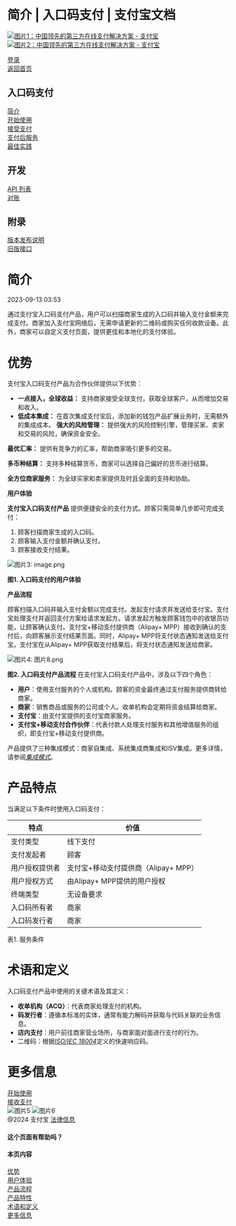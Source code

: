 简介 | 入口码支付 | 支付宝文档
==================

[![图片1：中国领先的第三方在线支付解决方案 - 支付宝](https://ac.alipay.com/storage/2024/3/26/d66c43c0-440d-4c97-9976-f2028a2c8c5e.svg)![图片2：中国领先的第三方在线支付解决方案 - 支付宝](https://ac.alipay.com/storage/2024/3/26/a48bd336-aea0-4f16-bf83-616eacbb4434.svg)](/docs/)

[登录](https://global.alipay.com/ilogin/account_login.htm?goto=https%3A%2F%2Fglobal.alipay.com%2Fdocs%2Fac%2Fams_ec%2Fintroduction)  
[返回首页](../../)  

入口码支付
----------

[简介](/docs/ac/ams_ec/introduction)  
[开始使用](/docs/ac/ams_ec/start)  
[接受支付](/docs/ac/ams_ec/acceptpayment)  
[支付后服务](/docs/ac/ams_ec/postpayment)  
[最佳实践](/docs/ac/ams_ec/bp)  

开发
----

[API 列表](/docs/ac/ams_ec/apilist)  
[对账](/docs/ac/ams_ec/reconcile)  

附录
----

[版本发布说明](/docs/ac/ams_ec/releasenotes)  
[旧版接口](/docs/ac/ams_ec/cvgicc)  

简介
============

2023-09-13 03:53

通过支付宝入口码支付产品，用户可以扫描商家生成的入口码并输入支付金额来完成支付。商家加入支付宝网络后，无需申请更新的二维码或购买任何收款设备。此外，商家可以自定义支付页面，提供更佳和本地化的支付体验。

优势
========

支付宝入口码支付产品为合作伙伴提供以下优势：

*   **一点接入，全球收益：** 支持商家接受全球支付，获取全球客户，从而增加交易和收入。
*   **低成本集成：** 在首次集成支付宝后，添加新的钱包产品扩展业务时，无需额外的集成成本。
**强大的风险管理：** 提供强大的风险控制引擎，管理买家、卖家和交易的风险，确保资金安全。

**最优汇率：** 提供有竞争力的汇率，帮助商家吸引更多的交易。

**多币种结算：** 支持多种结算货币，商家可以选择自己偏好的货币进行结算。

**全方位商家服务：** 为全球买家和卖家提供及时且全面的支持和协助。

**用户体验**

**支付宝入口码支付产品** 提供便捷安全的支付方式。顾客只需简单几步即可完成支付：

1. 顾客扫描商家生成的入口码。
2. 顾客输入支付金额并确认支付。
3. 顾客接收支付结果。

![图片3: image.png](https://idocs-assets.marmot-cloud.com/storage/idocs87c36dc8dac653c1/1592971569720-042d0976-1ee8-40ed-a321-dc86f956bcd7.png)

**图1. 入口码支付的用户体验**

**产品流程**

顾客扫描入口码并输入支付金额以完成支付。发起支付请求并发送给支付宝。支付宝处理支付并返回支付方案给请求发起方。请求发起方触发顾客钱包中的收银员功能，让顾客确认支付。支付宝+移动支付提供商（Alipay+ MPP）接收到确认的支付后，向顾客展示支付结果页面。同时，Alipay+ MPP将支付状态通知发送给支付宝。支付宝在从Alipay+ MPP获取支付结果后，将支付状态通知发送给商家。

![图片4: 图片8.png](https://idocs-assets.marmot-cloud.com/storage/idocs87c36dc8dac653c1/1630565139089-31ed4543-9c57-45a9-9383-18e9ec59d3c3.png)

**图2. 入口码支付产品流程**
在支付宝入口码支付产品中，涉及以下四个角色：

*   **用户**：使用支付服务的个人或机构。顾客的资金最终通过支付服务提供商转给商家。
*   **商家**：销售商品或服务的公司或个人。收单机构会定期将资金结算给商家。
*   **支付宝**：由支付宝提供的支付宝商家服务。
*   **支付宝+移动支付合作伙伴**：代表付款人处理支付服务和其他增值服务的组织，即支付宝+移动支付提供商。

产品提供了三种集成模式：商家自集成、系统集成商集成和ISV集成。更多详情，请参阅[_集成模式_](https://global.alipay.com/doc/ams_ec/intmode)。

产品特点
==========

当满足以下条件时使用入口码支付：

| **特点** | **价值** |
| --- | --- |
| 支付类型 | 线下支付 |
| 支付发起者 | 顾客 |
| 用户授权提供者 | 支付宝+移动支付提供商（Alipay+ MPP） |
| 用户授权方式 | 由Alipay+ MPP提供的用户授权 |
| 终端类型 | 无设备要求 |
| 入口码所有者 | 商家 |
| 入口码发行者 | 商家 |

表1. 服务条件

术语和定义
==========

入口码支付产品中使用的关键术语及其定义：

*   **收单机构（ACQ）**：代表商家处理支付的机构。
*   **码发行者**：遵循本标准的实体，通常有能力解码并获取与代码关联的业务信息。
*   **店内支付**：用户前往商家营业场所，与商家面对面进行支付的行为。
*   二维码：根据[_ISO/IEC 18004_](https://www.iso.org/standard/62021.html)定义的快速响应码。

更多信息
==========

[开始使用](https://global.alipay.com/docs/ac/ams_ec/start)  
[接收支付](https://global.alipay.com/docs/ac/ams_ec/acceptpayment)  
![图片5](https://ac.alipay.com/storage/2021/5/20/19b2c126-9442-4f16-8f20-e539b1db482a.png) ![图片6](https://ac.alipay.com/storage/2021/5/20/e9f3f154-dbf0-455f-89f0-b3d4e0c14481.png)  
@2024 支付宝 [法律信息](https://global.alipay.com/docs/ac/platform/membership)  

#### 这个页面有帮助吗？

#### 本页内容

[优势](#nLf1i "优势")  
[用户体验](#6nnxD "用户体验")  
[产品流程](#cwR5x "产品流程")  
[产品特性](#lECjm "产品特性")  
[术语和定义](#GgxiV "术语和定义")  
[更多信息](#WJoMx "更多信息")